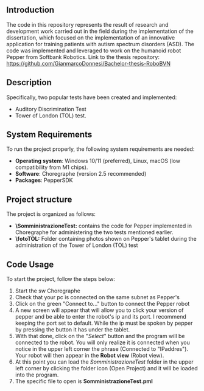 ## **Introduction**

The code in this repository represents the result of research and development work carried out in the field during the implementation of the dissertation, which focused on the implementation of an innovative application for training patients with autism spectrum disorders (ASD). The code was implemented and leveraged to work on the humanoid robot Pepper from Softbank Robotics. Link to the thesis repository: https://github.com/GianmarcoDonnesi/Bachelor-thesis-RoboBVN


 ## **Description**

Specifically, two popular tests have been created and implemented:

- Auditory Discrimination Test
- Tower of London (TOL) test.


## **System Requirements**

To run the project properly, the following system requirements are needed:

- **Operating system**: Windows 10/11 (preferred), Linux, macOS (low compatibility from M1 chips).
- **Software**: Choregraphe (version 2.5 recommended)
- **Packages**: PepperSDK



## **Project structure**
The project is organized as follows:

- **\SomministrazioneTest:** contains the code for Pepper implemented in Choregraphe for administering the two tests mentioned earlier.
- **\fotoTOL:** Folder containing photos shown on Pepper's tablet during the administration of the Tower of London (TOL) test



## **Code Usage**
To start the project, follow the steps below:

1. Start the sw Choregraphe
2. Check that your pc is connected on the same subnet as Pepper's
3. Click on the green "Connect to..." button to connect the Pepper robot
4. A new screen will appear that will allow you to click your version of pepper and be able to enter the robot's ip and its port. I recommend keeping the port set to default. While the ip must be spoken by pepper by pressing the button it has under the tablet. 
5. With that done, click on the "*Select*" button and the program will be connected to the robot. You will only realize it is connected when you notice in the upper left corner the phrase (Connected to "IPaddres"). Your robot will then appear in the **Robot view** (Robot view).
6. At this point you can load the *SomministrazioneTest* folder in the upper left corner by clicking the folder icon (Open Project) and it will be loaded into the program.
7. The specific file to open is **SomministrazioneTest.pml**

